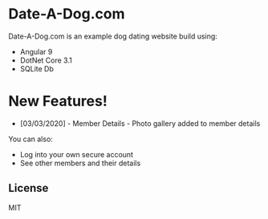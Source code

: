 # Date-A-Dog.com

Date-A-Dog.com is an example dog dating website build using:

  - Angular 9
  - DotNet Core 3.1
  - SQLite Db

# New Features!

  - [03/03/2020] - Member Details - Photo gallery added to member details


You can also:
  - Log into your own secure account
  - See other members and their details

License
----

MIT
